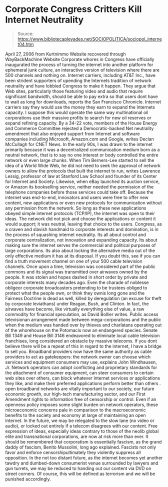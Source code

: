 # Corporate Congress Critters Kill Internet Neutrality

> Source: https://www.bibliotecapleyades.net/SOCIOPOLITICA/sociopol_internet04.htm

April 27, 2006
from
Kurtnimmo Website
recovered through
WayBackMachine Website
Corporate whores in Congress have
officially inaugurated the process of turning the internet into another
platform for ephemeral junk culture, an interactive version of television
where there are 500 channels and nothing on.
Internet carriers, including AT&T Inc.,
have been strident supporters of upending the Internets tradition of
network neutrality and have lobbied Congress to make it happen. They
argue that Web sites, particularly those featuring video and audio that
require significant bandwidth, should be able to pay extra so that users
dont have to wait as long for downloads, reports the
San Francisco Chronicle. Internet
carriers say they would use the money they earn to expand the Internets
capacity.
I suppose this would operate the same way
multinational oil corporations use their massive profits to search for new
oil reserves or expand refining capacity.
By a 34-22 vote, members of the House
Energy and Commerce Committee rejected a Democratic-backed Net
neutrality amendment that also enjoyed support from Internet and
software companies including Microsoft, Amazon.com and Google, writes
Declan McCullagh for CNET News.
In
the early 90s, I was drawn to the internet primarily because it was a
decentralized communication medium born as a neutral network, that is to
say no one interest or body controlled the entire network or even large
chunks.
When Tim Berners-Lee started to sell the
idea of a World Wide Web, he did not need to seek the approval of
network owners to allow the protocols that built the internet to run,
writes
Lawrence Lessig, professor of law at
Stanford Law School and founder of its Center for Internet and Society.
Likewise, when eBay launched its auction
service, or Amazon its bookselling service, neither needed the
permission of the telephone companies before those services could take
off. Because the internet was end-to-end, innovators and users were
free to offer new content, new applications or even new protocols for
communication without any permission from the network.
So long as these new applications obeyed
simple internet protocols (TCP/IP), the internet was open to their
ideas. The network did not pick and choose the applications or content
it would support; it was neutral, leaving that choice to the users.
Congress, as a craven and slavish handmaid to
corporate interests and domination, is in the process of squashing internet
neutrality. Its all about control and corporate centralization, not
innovation and expanding capacity. Its about making sure the internet
serves the commercial and political purposes of large corporations. Its
also about locking the alternative media out of the only effective medium it
has at its disposal. If you doubt this, see if you can find a truth movement
channel on one of your 500 cable television channels.
Once upon a time, television was considered part of the public commons and
its signal was transmitted over airwaves owned by the people. It was stolen
and hopes dashed in short order by private and corporate interests many
decades ago.
Even the charade of noblesse obligeor corporate
broadcasters pretending to be trustees obliged to protect what the people
own, or think they ownis long gone and the Fairness Doctrine is dead as
well, killed by deregulation (an excuse for theft by corporate leviathans)
under Reagan, Bush, and Clinton.
In fact, the airwaves have become, like virtually everything else of value,
a raw commodity for financial speculation, as David Bollier writes.
Public access televisionan arrangement made between mega-corporations and
the public when the medium was handed over by thieves and charlatans
operating out of the whorehouse on the Potomacis now an endangered species.
Senate Bill 1349 and House Bill 3146 endeavored to eliminate local cable
television franchises, long considered an obstacle by massive telecoms.
If you dont believe there will be a repeat of
this in regard to the internet, I have a bridge to sell you.
Broadband providers now have the same
authority as cable providers to act as gatekeepers: the network owner
can choose which services and equipment consumers may use, explains
John Windhausen, Jr.
Network operators can adopt conflicting and
proprietary standards for the attachment of consumer equipment, can
steer consumers to certain web sites over others, can block whatever
Internet services or applications they like, and make their preferred
applications perform better than others
. open broadband networks are
vitally important to our society, our future economic growth, our
high-tech manufacturing sector, and our First Amendment rights to
information free of censorship or control. Even if an openness policy
imposes some slight burden on network operators, these microeconomic
concerns pale in comparison to the macroeconomic benefits to the society
and economy at large of maintaining an open Internet.
In the future, we may be relegated to the slow
lane (no video or audio), or locked out entirely if a telecom disagrees
with our content. Free expression of ideas, especially ideas contrary to
those of the neolib global elite and transnational corporations, are now at
risk more than ever.
It should be remembered that corporatism is essentially fascism, as the
grand daddy of fascism, Benito Mussolini, long ago explained. Fascists not
only favor and enforce censorshipultimately they violently suppress all
opposition.
In the not too distant future, as the internet becomes yet another tawdry
and dumbed-down consumerist venue surrounded by lawyers and gun turrets, we
may be reduced to handing out our content via DVD on street corners.
Of course, this will be defined as terrorism and we will be punished
accordingly.
